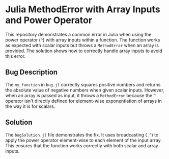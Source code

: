 # Julia MethodError with Array Inputs and Power Operator

This repository demonstrates a common error in Julia when using the power operator (`^`) with array inputs within a function. The function works as expected with scalar inputs but throws a `MethodError` when an array is provided. The solution shows how to correctly handle array inputs to avoid this error.

## Bug Description

The `my_function` in `bug.jl` correctly squares positive numbers and returns the absolute value of negative numbers when given scalar inputs. However, when an array is passed as input, it throws a `MethodError` because the `^` operator isn't directly defined for element-wise exponentiation of arrays in the way it is for scalars.

## Solution

The `bugSolution.jl` file demonstrates the fix.  It uses broadcasting (`.^`) to apply the power operator element-wise to each element of the input array. This ensures that the function works correctly with both scalar and array inputs.
